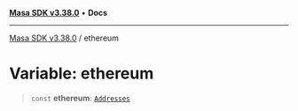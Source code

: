 [**Masa SDK v3.38.0**](../README.md) • **Docs**

***

[Masa SDK v3.38.0](../globals.md) / ethereum

# Variable: ethereum

> `const` **ethereum**: [`Addresses`](../interfaces/Addresses.md)
